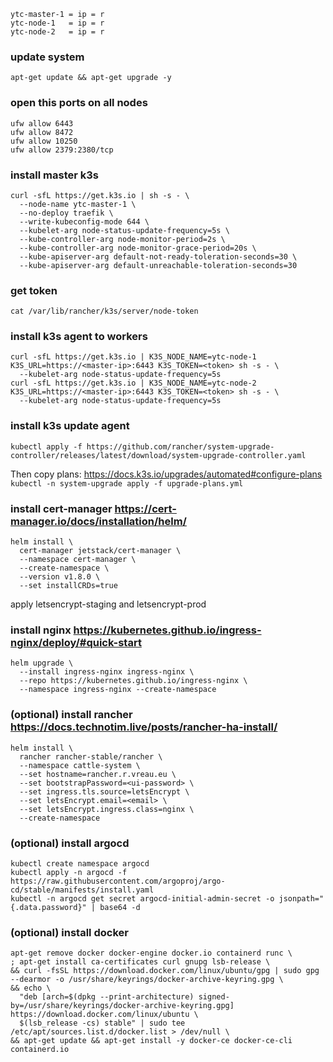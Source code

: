 ```
ytc-master-1 = ip = r
ytc-node-1   = ip = r
ytc-node-2   = ip = r
```

### update system
```
apt-get update && apt-get upgrade -y
```

### open this ports on all nodes
```
ufw allow 6443
ufw allow 8472
ufw allow 10250
ufw allow 2379:2380/tcp
```

### install master k3s
```
curl -sfL https://get.k3s.io | sh -s - \
  --node-name ytc-master-1 \
  --no-deploy traefik \
  --write-kubeconfig-mode 644 \
  --kubelet-arg node-status-update-frequency=5s \
  --kube-controller-arg node-monitor-period=2s \
  --kube-controller-arg node-monitor-grace-period=20s \
  --kube-apiserver-arg default-not-ready-toleration-seconds=30 \
  --kube-apiserver-arg default-unreachable-toleration-seconds=30
```

### get token
```
cat /var/lib/rancher/k3s/server/node-token
```

### install k3s agent to workers
```
curl -sfL https://get.k3s.io | K3S_NODE_NAME=ytc-node-1 K3S_URL=https://<master-ip>:6443 K3S_TOKEN=<token> sh -s - \
  --kubelet-arg node-status-update-frequency=5s
curl -sfL https://get.k3s.io | K3S_NODE_NAME=ytc-node-2 K3S_URL=https://<master-ip>:6443 K3S_TOKEN=<token> sh -s - \
  --kubelet-arg node-status-update-frequency=5s
```

### install k3s update agent

```
kubectl apply -f https://github.com/rancher/system-upgrade-controller/releases/latest/download/system-upgrade-controller.yaml
```
Then copy plans: https://docs.k3s.io/upgrades/automated#configure-plans
<br>`kubectl -n system-upgrade apply -f upgrade-plans.yml`

### install cert-manager https://cert-manager.io/docs/installation/helm/
```
helm install \
  cert-manager jetstack/cert-manager \
  --namespace cert-manager \
  --create-namespace \
  --version v1.8.0 \
  --set installCRDs=true
```
apply letsencrypt-staging and letsencrypt-prod

### install nginx https://kubernetes.github.io/ingress-nginx/deploy/#quick-start
```
helm upgrade \
  --install ingress-nginx ingress-nginx \
  --repo https://kubernetes.github.io/ingress-nginx \
  --namespace ingress-nginx --create-namespace
```

### (optional) install rancher https://docs.technotim.live/posts/rancher-ha-install/
```
helm install \
  rancher rancher-stable/rancher \
  --namespace cattle-system \
  --set hostname=rancher.r.vreau.eu \
  --set bootstrapPassword=<ui-password> \
  --set ingress.tls.source=letsEncrypt \
  --set letsEncrypt.email=<email> \
  --set letsEncrypt.ingress.class=nginx \
  --create-namespace
```

### (optional) install argocd
```
kubectl create namespace argocd
kubectl apply -n argocd -f https://raw.githubusercontent.com/argoproj/argo-cd/stable/manifests/install.yaml
kubectl -n argocd get secret argocd-initial-admin-secret -o jsonpath="{.data.password}" | base64 -d
```

### (optional) install docker
```
apt-get remove docker docker-engine docker.io containerd runc \
; apt-get install ca-certificates curl gnupg lsb-release \
&& curl -fsSL https://download.docker.com/linux/ubuntu/gpg | sudo gpg --dearmor -o /usr/share/keyrings/docker-archive-keyring.gpg \
&& echo \
  "deb [arch=$(dpkg --print-architecture) signed-by=/usr/share/keyrings/docker-archive-keyring.gpg] https://download.docker.com/linux/ubuntu \
  $(lsb_release -cs) stable" | sudo tee /etc/apt/sources.list.d/docker.list > /dev/null \
&& apt-get update && apt-get install -y docker-ce docker-ce-cli containerd.io
```
